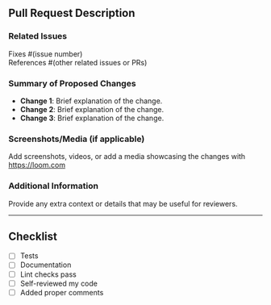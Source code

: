 ## Pull Request Description

### Related Issues
Fixes #(issue number)  
References #(other related issues or PRs)

### Summary of Proposed Changes
- **Change 1**: Brief explanation of the change.
- **Change 2**: Brief explanation of the change.
- **Change 3**: Brief explanation of the change.

### Screenshots/Media (if applicable)
Add screenshots, videos, or add a media showcasing the changes with https://loom.com

### Additional Information
Provide any extra context or details that may be useful for reviewers.

---

## Checklist

 - [ ] Tests
 - [ ] Documentation
 - [ ] Lint checks pass
 - [ ] Self-reviewed my code
 - [ ] Added proper comments
